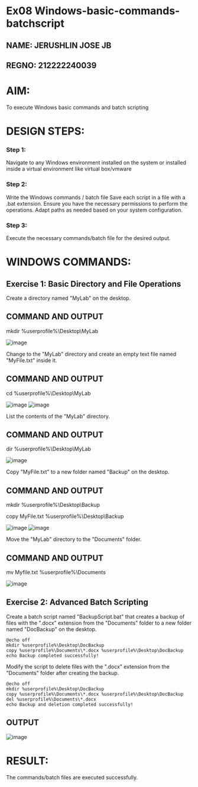 # Ex08 Windows-basic-commands-batchscript
## NAME: JERUSHLIN JOSE JB
## REGNO: 212222240039
# AIM:
To execute Windows basic commands and batch scripting

# DESIGN STEPS:
### Step 1:
Navigate to any Windows environment installed on the system or installed inside a virtual environment like virtual box/vmware 
### Step 2:
Write the Windows commands / batch file
Save each script in a file with a .bat extension.
Ensure you have the necessary permissions to perform the operations.
Adapt paths as needed based on your system configuration.
### Step 3:
Execute the necessary commands/batch file for the desired output. 

# WINDOWS COMMANDS:
## Exercise 1: Basic Directory and File Operations
Create a directory named "MyLab" on the desktop.

## COMMAND AND OUTPUT
mkdir %userprofile%\Desktop\MyLab

![image](https://github.com/user-attachments/assets/273cd6dc-d4e5-4894-8c8d-f348f3ba820a)

Change to the "MyLab" directory and create an empty text file named "MyFile.txt" inside it.

## COMMAND AND OUTPUT
cd %userprofile%\Desktop\MyLab

![image](https://github.com/user-attachments/assets/98ba2b43-f1a8-45d7-9049-1493cbd5e86b)
![image](https://github.com/user-attachments/assets/f7611b2b-5d55-405a-8c41-8886d57c866d)

List the contents of the "MyLab" directory.

## COMMAND AND OUTPUT
dir %userprofile%\Desktop\MyLab

![image](https://github.com/user-attachments/assets/9c2e7a90-b4f1-443d-ac7e-d72405b94cf1)

Copy "MyFile.txt" to a new folder named "Backup" on the desktop.

## COMMAND AND OUTPUT
mkdir %userprofile%\Desktop\Backup

copy MyFile.txt %userprofile%\Desktop\Backup

![image](https://github.com/user-attachments/assets/ca27f2a3-1bcb-45a4-8070-2612fccb62ec)
![image](https://github.com/user-attachments/assets/c8eb6788-a1cf-4a83-bda3-ffb8997d71ae)

Move the "MyLab" directory to the "Documents" folder.

## COMMAND AND OUTPUT
mv Myfile.txt %userprofile%\Documents

![image](https://github.com/user-attachments/assets/6c53690b-653f-48e3-9a8e-0bb5dd204f09)

## Exercise 2: Advanced Batch Scripting
Create a batch script named "BackupScript.bat" that creates a backup of files with the ".docx" extension from the "Documents" folder to a new folder named "DocBackup" on the desktop.
```
@echo off
mkdir %userprofile%\Desktop\DocBackup
copy %userprofile%\Documents\*.docx %userprofile%\Desktop\DocBackup
echo Backup completed successfully!
```
Modify the script to delete files with the ".docx" extension from the "Documents" folder after creating the backup.

```
@echo off
mkdir %userprofile%\Desktop\DocBackup
copy %userprofile%\Documents\*.docx %userprofile%\Desktop\DocBackup
del %userprofile%\Documents\*.docx
echo Backup and deletion completed successfully!
```

## OUTPUT
![image](https://github.com/user-attachments/assets/89d4a1ae-0207-40e3-b02c-6e03bd7d46d1)

# RESULT:
The commands/batch files are executed successfully.
